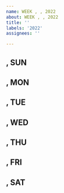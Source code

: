 ```yaml
---
name: WEEK , , 2022
about: WEEK , , 2022
title: ''
labels: '2022'
assignees: ''

---
```


## , SUN

## , MON

## , TUE

## , WED

## , THU

## , FRI

## , SAT
